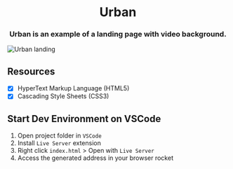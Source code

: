 <h1 align="center">Urban</h1>
<h3 align="center">Urban is an example of a landing page with video background.</h3>

![Urban landing](https://github.com/Doug821/Urban/blob/master/.github/urbanSample.gif)


## Resources
- [x] HyperText Markup Language (HTML5)
- [x] Cascading Style Sheets (CSS3)

## Start Dev Environment on VSCode
1. Open project folder in `VSCode`
2. Install `Live Server` extension
3. Right click `index.html` > Open with `Live Server`
4. Access the generated address in your browser rocket
